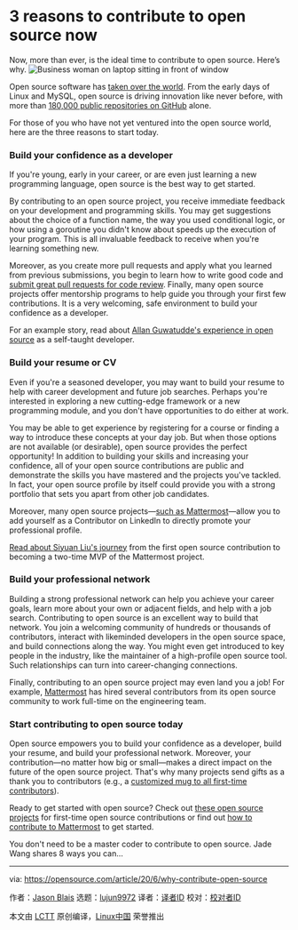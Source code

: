 [#]: collector: (lujun9972)
[#]: translator: (geekpi)
[#]: reviewer: ( )
[#]: publisher: ( )
[#]: url: ( )
[#]: subject: (3 reasons to contribute to open source now)
[#]: via: (https://opensource.com/article/20/6/why-contribute-open-source)
[#]: author: (Jason Blais https://opensource.com/users/jasonblais)

3 reasons to contribute to open source now
======
Now, more than ever, is the ideal time to contribute to open source.
Here’s why.
![Business woman on laptop sitting in front of window][1]

Open source software has [taken over the world][2]. From the early days of Linux and MySQL, open source is driving innovation like never before, with more than [180,000 public repositories on GitHub][3] alone.

For those of you who have not yet ventured into the open source world, here are the three reasons to start today.

### Build your confidence as a developer

If you're young, early in your career, or are even just learning a new programming language, open source is the best way to get started.

By contributing to an open source project, you receive immediate feedback on your development and programming skills. You may get suggestions about the choice of a function name, the way you used conditional logic, or how using a goroutine you didn't know about speeds up the execution of your program. This is all invaluable feedback to receive when you're learning something new.

Moreover, as you create more pull requests and apply what you learned from previous submissions, you begin to learn how to write good code and [submit great pull requests for code review][4]. Finally, many open source projects offer mentorship programs to help guide you through your first few contributions. It is a very welcoming, safe environment to build your confidence as a developer.

For an example story, read about [Allan Guwatudde's experience in open source][5] as a self-taught developer.

### Build your resume or CV

Even if you're a seasoned developer, you may want to build your resume to help with career development and future job searches. Perhaps you're interested in exploring a new cutting-edge framework or a new programming module, and you don't have opportunities to do either at work.

You may be able to get experience by registering for a course or finding a way to introduce these concepts at your day job. But when those options are not available (or desirable), open source provides the perfect opportunity! In addition to building your skills and increasing your confidence, all of your open source contributions are public and demonstrate the skills you have mastered and the projects you've tackled. In fact, your open source profile by itself could provide you with a strong portfolio that sets you apart from other job candidates.

Moreover, many open source projects—[such as Mattermost][6]—allow you to add yourself as a Contributor on LinkedIn to directly promote your professional profile.

[Read about Siyuan Liu's journey][7] from the first open source contribution to becoming a two-time MVP of the Mattermost project.

### Build your professional network

Building a strong professional network can help you achieve your career goals, learn more about your own or adjacent fields, and help with a job search. Contributing to open source is an excellent way to build that network. You join a welcoming community of hundreds or thousands of contributors, interact with likeminded developers in the open source space, and build connections along the way. You might even get introduced to key people in the industry, like the maintainer of a high-profile open source tool. Such relationships can turn into career-changing connections.

Finally, contributing to an open source project may even land you a job! For example, [Mattermost][8] has hired several contributors from its open source community to work full-time on the engineering team.

### Start contributing to open source today

Open source empowers you to build your confidence as a developer, build your resume, and build your professional network. Moreover, your contribution—no matter how big or small—makes a direct impact on the future of the open source project. That's why many projects send gifts as a thank you to contributors (e.g., a [customized mug to all first-time contributors][9]).

Ready to get started with open source? Check out [these open source projects][10] for first-time open source contributions or find out [how to contribute to Mattermost][11] to get started.

You don't need to be a master coder to contribute to open source. Jade Wang shares 8 ways you can...

--------------------------------------------------------------------------------

via: https://opensource.com/article/20/6/why-contribute-open-source

作者：[Jason Blais][a]
选题：[lujun9972][b]
译者：[译者ID](https://github.com/译者ID)
校对：[校对者ID](https://github.com/校对者ID)

本文由 [LCTT](https://github.com/LCTT/TranslateProject) 原创编译，[Linux中国](https://linux.cn/) 荣誉推出

[a]: https://opensource.com/users/jasonblais
[b]: https://github.com/lujun9972
[1]: https://opensource.com/sites/default/files/styles/image-full-size/public/lead-images/lenovo-thinkpad-laptop-concentration-focus-windows-office.png?itok=-8E2ihcF (Woman using laptop concentrating)
[2]: https://techcrunch.com/2019/01/12/how-open-source-software-took-over-the-world/
[3]: https://github.com/search?q=stars%3A%3E100&s=stars&type=Repositories
[4]: https://mattermost.com/blog/submitting-great-prs/
[5]: https://mattermost.com/blog/building-confidence-and-gaining-experience-with-good-open-source-projects/
[6]: https://docs.mattermost.com/overview/faq.html#can-contributors-add-themselves-to-the-mattermost-company-page-on-linkedin
[7]: https://mattermost.com/blog/open-source-contributor-journey-with-mattermost/
[8]: https://mattermost.com/careers/
[9]: https://forum.mattermost.org/t/limited-edition-mattermost-mugs/143
[10]: https://firstcontributions.github.io/
[11]: http://mattermost.com/contribute
